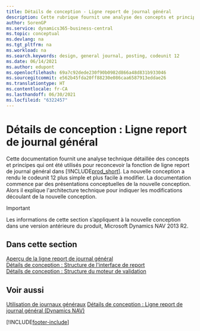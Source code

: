 ```yaml
---
title: Détails de conception - Ligne report de journal général
description: Cette rubrique fournit une analyse des concepts et principes qui sont utilisés pour reconcevoir la fonction de ligne de report au journal général dans Business Central.
author: SorenGP
ms.service: dynamics365-business-central
ms.topic: conceptual
ms.devlang: na
ms.tgt_pltfrm: na
ms.workload: na
ms.search.keywords: design, general journal, posting, codeunit 12
ms.date: 06/14/2021
ms.author: edupont
ms.openlocfilehash: 69a7c92dede230f90b0982d866a48d831b933046
ms.sourcegitcommit: e562b45fda20ff88230e086caa6587913eddae26
ms.translationtype: HT
ms.contentlocale: fr-CA
ms.lasthandoff: 06/30/2021
ms.locfileid: "6322457"
---
```

# <a name="design-details-general-journal-post-line"></a>Détails de conception : Ligne report de journal général

Cette documentation fournit une analyse technique détaillée des concepts et principes qui ont été utilisés pour reconcevoir la fonction de ligne report de journal général dans [!INCLUDE[prod_short](includes/prod_short.md)]. La nouvelle conception a rendu le codeunit 12 plus simple et plus facile à modifier. La documentation commence par des présentations conceptuelles de la nouvelle conception. Alors il explique l'architecture technique pour indiquer les modifications découlant de la nouvelle conception.  

> [!IMPORTANT]
> Les informations de cette section s’appliquent à la nouvelle conception dans une version antérieure du produit, Microsoft Dynamics NAV 2013 R2.

## <a name="in-this-section"></a>Dans cette section

[Aperçu de la ligne report de journal général](design-details-general-journal-post-line-overview.md)  
[Détails de conception : Structure de l'interface de report](design-details-posting-interface-structure.md)  
[Détails de conception : Structure du moteur de validation](design-details-posting-engine-structure.md)  

## <a name="see-also"></a>Voir aussi

[Utilisation de journaux généraux](ui-work-general-journals.md)
[Détails de conception : Ligne report de journal général (Dynamics NAV)](/dynamics-nav-app/design-details-general-journal-post-line)  

[!INCLUDE[footer-include](includes/footer-banner.md)]